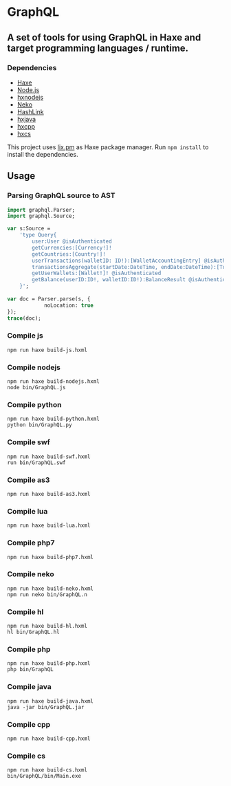 # GraphQL

## A set of tools for using GraphQL in Haxe and target programming languages / runtime.

### Dependencies

 * [Haxe](https://haxe.org/)
 * [Node.js](https://nodejs.org/)
 * [hxnodejs](https://lib.haxe.org/p/hxnodejs)
 * [Neko](https://nekovm.org)
 * [HashLink](https://hashlink.haxe.org)
 * [hxjava](https://lib.haxe.org/p/hxjava)
 * [hxcpp](https://lib.haxe.org/p/hxcpp)
 * [hxcs](https://lib.haxe.org/p/hxcs)

This project uses [lix.pm](https://github.com/lix-pm/lix.client) as Haxe package manager.
Run `npm install` to install the dependencies.


## Usage 

### Parsing GraphQL source to AST


```hx
import graphql.Parser;
import graphql.Source;

var s:Source = 
	'type Query{
		user:User @isAuthenticated
		getCurrencies:[Currency!]!
		getCountries:[Country!]!
		userTransactions(walletID: ID!):[WalletAccountingEntry] @isAuthenticated
		transactionsAggregate(startDate:DateTime, endDate:DateTime):[Transaction] @isAuthenticated
		getUserWallets:[Wallet!]! @isAuthenticated
		getBalance(userID:ID!, walletID:ID!):BalanceResult @isAuthenticated
	}';
	
var doc = Parser.parse(s, {
			noLocation: true
});
trace(doc);
```

### Compile js

```
npm run haxe build-js.hxml
```

### Compile nodejs

```
npm run haxe build-nodejs.hxml
node bin/GraphQL.js
```

### Compile python

```
npm run haxe build-python.hxml
python bin/GraphQL.py
```

### Compile swf

```
npm run haxe build-swf.hxml
run bin/GraphQL.swf
```

### Compile as3

```
npm run haxe build-as3.hxml
```

### Compile lua

```
npm run haxe build-lua.hxml
```

### Compile php7

```
npm run haxe build-php7.hxml
```

### Compile neko

```
npm run haxe build-neko.hxml
npm run neko bin/GraphQL.n
```

### Compile hl

```
npm run haxe build-hl.hxml
hl bin/GraphQL.hl
```

### Compile php

```
npm run haxe build-php.hxml
php bin/GraphQL
```

### Compile java

```
npm run haxe build-java.hxml
java -jar bin/GraphQL.jar
```

### Compile cpp

```
npm run haxe build-cpp.hxml
```

### Compile cs

```
npm run haxe build-cs.hxml
bin/GraphQL/bin/Main.exe
```


